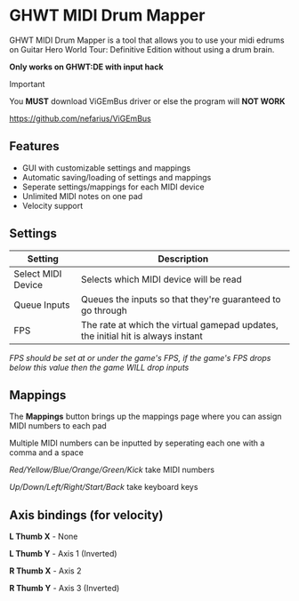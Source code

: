 # GHWT MIDI Drum Mapper

GHWT MIDI Drum Mapper is a tool that allows you to use your midi edrums on Guitar Hero World Tour: Definitive Edition without using a drum brain.

__Only works on GHWT:DE with input hack__

> [!IMPORTANT] 
> You **MUST** download ViGEmBus driver or else the program will **NOT WORK**
> 
> https://github.com/nefarius/ViGEmBus

## Features
- GUI with customizable settings and mappings
- Automatic saving/loading of settings and mappings
- Seperate settings/mappings for each MIDI device
- Unlimited MIDI notes on one pad
- Velocity support

## Settings
|Setting|Description|
|-|-|
|Select MIDI Device|Selects which MIDI device will be read|
|Queue Inputs|Queues the inputs so that they're guaranteed to go through|
|FPS|The rate at which the virtual gamepad updates, the initial hit is always instant|

*FPS should be set at or under the game's FPS, if the game's FPS drops below this value then the game WILL drop inputs*

## Mappings
The **Mappings** button brings up the mappings page where you can assign MIDI numbers to each pad

Multiple MIDI numbers can be inputted by seperating each one with a comma and a space

*Red/Yellow/Blue/Orange/Green/Kick* take MIDI numbers

*Up/Down/Left/Right/Start/Back* take keyboard keys

## Axis bindings (for velocity)
**L Thumb X** - None

**L Thumb Y** - Axis 1 (Inverted)

**R Thumb X** - Axis 2

**R Thumb Y** - Axis 3 (Inverted)
